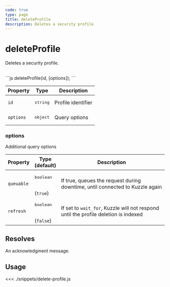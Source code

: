 ```yaml
---
code: true
type: page
title: deleteProfile
description: Deletes a security profile
---
```


# deleteProfile

Deletes a security profile.

<br />
```js
deleteProfile(id, [options]);
```
<br />

| Property | Type | Description |
| --- | --- | --- |
| `id` | <pre>string</pre> | Profile identifier |
| `options` | <pre>object</pre> | Query options |

### options

Additional query options

| Property | Type<br />(default) | Description |
| --- | --- | --- |
| `queuable` | <pre>boolean</pre><br />(`true`) | If true, queues the request during downtime, until connected to Kuzzle again |
| `refresh` | <pre>boolean</pre><br />(`false`) | If set to `wait_for`, Kuzzle will not respond until the profile deletion is indexed |

## Resolves

An acknowledgment message. 

## Usage

<<< ./snippets/delete-profile.js
